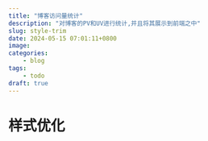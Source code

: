 ```yaml
---
title: "博客访问量统计"
description: "对博客的PV和UV进行统计,并且将其展示到前端之中"
slug: style-trim
date: 2024-05-15 07:01:11+0800
image:
categories:
    - blog
tags:
    - todo
draft: true
---
```


# 样式优化

